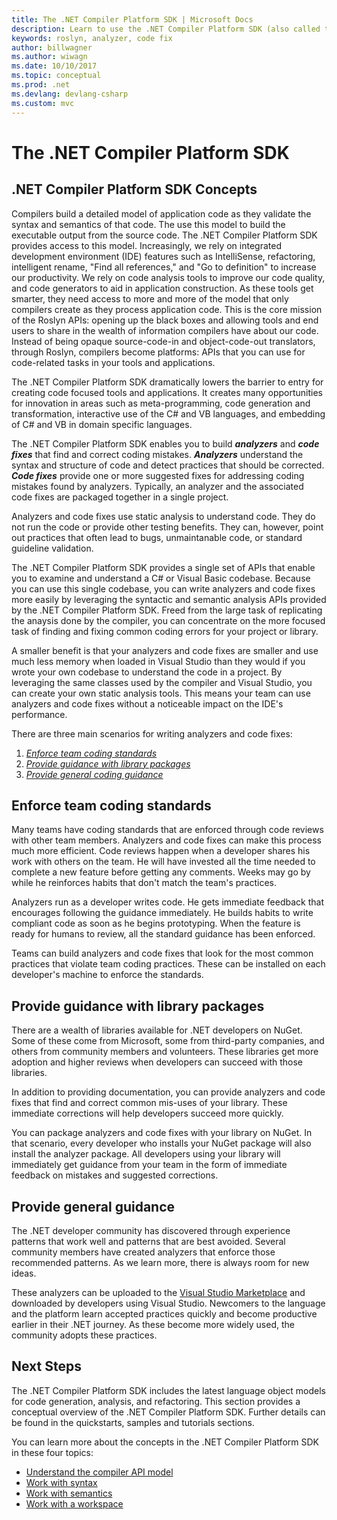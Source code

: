 ```yaml
---
title: The .NET Compiler Platform SDK | Microsoft Docs 
description: Learn to use the .NET Compiler Platform SDK (also called the Roslyn APIs) to understand .NET code, spot errors, and fix those errors.
keywords: roslyn, analyzer, code fix
author: billwagner
ms.author: wiwagn
ms.date: 10/10/2017
ms.topic: conceptual
ms.prod: .net
ms.devlang: devlang-csharp
ms.custom: mvc
---
```


# The .NET Compiler Platform SDK

## .NET Compiler Platform SDK Concepts

Compilers build a detailed model of application code as they validate the
syntax and semantics of that code. The use this model to build the
executable output from the source code. The .NET Compiler Platform SDK provides
access to this model. Increasingly, we rely on integrated
development environment (IDE) features such as IntelliSense, refactoring,
intelligent rename, "Find all references," and "Go to definition" to
increase our productivity. We rely on code analysis tools to improve our
code quality, and code generators to aid in application construction. As
these tools get smarter, they need access to more and more of the model
that only compilers create as they process application code. This is the core mission of
the Roslyn APIs: opening up the black boxes and allowing tools and end
users to share in the wealth of information compilers have about our code.
Instead of being opaque source-code-in and object-code-out translators,
through Roslyn, compilers become platforms: APIs that you can use for
code-related tasks in your tools and applications.

The .NET Compiler Platform SDK dramatically lowers the barrier
to entry for creating code focused tools and applications. It creates many
opportunities for innovation in areas such as meta-programming, code
generation and transformation, interactive use of the C# and VB languages,
and embedding of C# and VB in domain specific languages.

The .NET Compiler Platform SDK enables you to build ***analyzers*** and 
***code fixes*** that find and correct coding mistakes. ***Analyzers***
understand the syntax and structure of code and detect practices that
should be corrected. ***Code fixes*** provide one or more suggested fixes
for addressing coding mistakes found by analyzers. Typically, an analyzer
and the associated code fixes are packaged together in a single project. 

Analyzers and code fixes use static analysis to understand code. They
do not run the code or provide other testing benefits. They can, however,
point out practices that often lead to bugs, unmaintanable code, or
standard guideline validation.

The .NET Compiler Platform SDK provides a single set of APIs that enable
you to examine and understand a C# or Visual Basic codebase. Because you
can use this single codebase, you can write analyzers and code fixes more
easily by leveraging the syntactic and semantic analysis APIs provided by
the .NET Compiler Platform SDK. Freed from the large task of replicating
the anaysis done by the compiler, you can concentrate on the more focused
task of finding and fixing common coding errors for your project or library.

A smaller benefit is that your analyzers and code fixes are smaller and
use much less memory when loaded in Visual Studio than they would
if you wrote your own codebase to understand the code in a project. By
leveraging the same classes used by the compiler and Visual Studio, you
can create your own static analysis tools. This means your team
can use analyzers and code fixes without a noticeable impact on the IDE's
performance.

There are three main scenarios for writing analyzers and code fixes:

1. [*Enforce team coding standards*](#enforce-team-coding-standards)
1. [*Provide guidance with library packages*](#provide-guidance-with-library-packages)
1. [*Provide general coding guidance*](#provide-general-coding-guidance)

## Enforce team coding standards

Many teams have coding standards that are enforced through code reviews
with other team members. Analyzers and code fixes can make this process
much more efficient. Code reviews happen when a developer shares his work
with others on the team. He will have invested all the time needed to
complete a new feature before getting any comments. Weeks may go by
while he reinforces habits that don't match the team's practices.

Analyzers run as a developer writes code. He gets immediate feedback that
encourages following the guidance immediately. He builds habits to write
compliant code as soon as he begins prototyping. When the feature is
ready for humans to review, all the standard guidance has been enforced.

Teams can build analyzers and code fixes that look for the most common
practices that violate team coding practices. These can be installed on
each developer's machine to enforce the standards.

## Provide guidance with library packages

There are a wealth of libraries available for .NET developers on NuGet.
Some of these come from Microsoft, some from third-party companies, and
others from community members and volunteers. These libraries get more
adoption and higher reviews when developers can succeed with those
libraries.

In addition to providing documentation, you can provide analyzers and
code fixes that find and correct common mis-uses of your library. These
immediate corrections will help developers succeed more quickly. 

You can package analyzers and code fixes with your library on NuGet. In that
scenario, every developer who installs your NuGet package will also install
the analyzer package. All developers using your library will immediately
get guidance from your team in the form of immediate feedback on mistakes
and suggested corrections.

## Provide general guidance

The .NET developer community has discovered through experience patterns that
work well and patterns that are best avoided. Several community members
have created analyzers that enforce those recommended patterns. As we learn
more, there is always room for new ideas.

These analyzers can be uploaded to the 
[Visual Studio Marketplace](https://marketplace.visualstudio.com/vs) and downloaded
by developers using Visual Studio. Newcomers to the language and the platform
learn accepted practices quickly and become productive earlier in their .NET
journey. As these become more widely used, the community adopts these
practices.

## Next Steps

The .NET Compiler Platform SDK includes the latest language object models
for code generation, analysis, and refactoring. This section provides a
conceptual overview of the .NET Compiler Platform SDK. Further details can be
found in the quickstarts, samples and tutorials sections.

You can learn more about the concepts in the .NET Compiler Platform SDK in these four topics:

 - [Understand the compiler API model](compiler-api-model.md)
 - [Work with syntax](work-with-syntax.md)
 - [Work with semantics](work-with-semantics.md)
 - [Work with a workspace](work-with-workspace.md)

<!--

Turn this on as more of the conceptual content is in place:
- Try the [Quickstarts](quickstart/index.md) to create your first tutorial.
- Experiment with one of the [Tutorials](tutorials/index.md).
- Explore the [Samples](samples/index.md) to see some simple analyzers.
- Read the [Concepts](concepts/index.md) to understand the ideas behind analyzers and code fixes.

-->